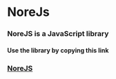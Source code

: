 # NoreJs

### NoreJS is a JavaScript library

#### Use the library by copying this link

### [NoreJS](https://emeka360.github.io/NoreJS/nore.js)
